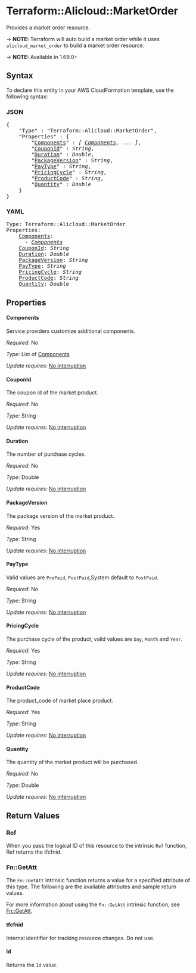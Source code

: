 # Terraform::Alicloud::MarketOrder

Provides a market order resource.

-> **NOTE:** Terraform will auto build a market order  while it uses `alicloud_market_order` to build a market order resource.

-> **NOTE:** Available in 1.69.0+

## Syntax

To declare this entity in your AWS CloudFormation template, use the following syntax:

### JSON

<pre>
{
    "Type" : "Terraform::Alicloud::MarketOrder",
    "Properties" : {
        "<a href="#components" title="Components">Components</a>" : <i>[ <a href="components.md">Components</a>, ... ]</i>,
        "<a href="#couponid" title="CouponId">CouponId</a>" : <i>String</i>,
        "<a href="#duration" title="Duration">Duration</a>" : <i>Double</i>,
        "<a href="#packageversion" title="PackageVersion">PackageVersion</a>" : <i>String</i>,
        "<a href="#paytype" title="PayType">PayType</a>" : <i>String</i>,
        "<a href="#pricingcycle" title="PricingCycle">PricingCycle</a>" : <i>String</i>,
        "<a href="#productcode" title="ProductCode">ProductCode</a>" : <i>String</i>,
        "<a href="#quantity" title="Quantity">Quantity</a>" : <i>Double</i>
    }
}
</pre>

### YAML

<pre>
Type: Terraform::Alicloud::MarketOrder
Properties:
    <a href="#components" title="Components">Components</a>: <i>
      - <a href="components.md">Components</a></i>
    <a href="#couponid" title="CouponId">CouponId</a>: <i>String</i>
    <a href="#duration" title="Duration">Duration</a>: <i>Double</i>
    <a href="#packageversion" title="PackageVersion">PackageVersion</a>: <i>String</i>
    <a href="#paytype" title="PayType">PayType</a>: <i>String</i>
    <a href="#pricingcycle" title="PricingCycle">PricingCycle</a>: <i>String</i>
    <a href="#productcode" title="ProductCode">ProductCode</a>: <i>String</i>
    <a href="#quantity" title="Quantity">Quantity</a>: <i>Double</i>
</pre>

## Properties

#### Components

Service providers customize additional components.

_Required_: No

_Type_: List of <a href="components.md">Components</a>

_Update requires_: [No interruption](https://docs.aws.amazon.com/AWSCloudFormation/latest/UserGuide/using-cfn-updating-stacks-update-behaviors.html#update-no-interrupt)

#### CouponId

The coupon id of the market product.

_Required_: No

_Type_: String

_Update requires_: [No interruption](https://docs.aws.amazon.com/AWSCloudFormation/latest/UserGuide/using-cfn-updating-stacks-update-behaviors.html#update-no-interrupt)

#### Duration

The number of purchase cycles.

_Required_: No

_Type_: Double

_Update requires_: [No interruption](https://docs.aws.amazon.com/AWSCloudFormation/latest/UserGuide/using-cfn-updating-stacks-update-behaviors.html#update-no-interrupt)

#### PackageVersion

The package version of the market product.

_Required_: Yes

_Type_: String

_Update requires_: [No interruption](https://docs.aws.amazon.com/AWSCloudFormation/latest/UserGuide/using-cfn-updating-stacks-update-behaviors.html#update-no-interrupt)

#### PayType

Valid values are `PrePaid`, `PostPaid`,System default to `PostPaid`.

_Required_: No

_Type_: String

_Update requires_: [No interruption](https://docs.aws.amazon.com/AWSCloudFormation/latest/UserGuide/using-cfn-updating-stacks-update-behaviors.html#update-no-interrupt)

#### PricingCycle

The purchase cycle of the product, valid values are `Day`, `Month` and `Year`.

_Required_: Yes

_Type_: String

_Update requires_: [No interruption](https://docs.aws.amazon.com/AWSCloudFormation/latest/UserGuide/using-cfn-updating-stacks-update-behaviors.html#update-no-interrupt)

#### ProductCode

The product_code of market place product.

_Required_: Yes

_Type_: String

_Update requires_: [No interruption](https://docs.aws.amazon.com/AWSCloudFormation/latest/UserGuide/using-cfn-updating-stacks-update-behaviors.html#update-no-interrupt)

#### Quantity

The quantity of the market product will be purchased.

_Required_: No

_Type_: Double

_Update requires_: [No interruption](https://docs.aws.amazon.com/AWSCloudFormation/latest/UserGuide/using-cfn-updating-stacks-update-behaviors.html#update-no-interrupt)

## Return Values

### Ref

When you pass the logical ID of this resource to the intrinsic `Ref` function, Ref returns the tfcfnid.

### Fn::GetAtt

The `Fn::GetAtt` intrinsic function returns a value for a specified attribute of this type. The following are the available attributes and sample return values.

For more information about using the `Fn::GetAtt` intrinsic function, see [Fn::GetAtt](https://docs.aws.amazon.com/AWSCloudFormation/latest/UserGuide/intrinsic-function-reference-getatt.html).

#### tfcfnid

Internal identifier for tracking resource changes. Do not use.

#### Id

Returns the <code>Id</code> value.

